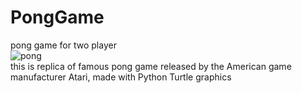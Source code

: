 # PongGame
pong game for two player <br>
![pong](https://user-images.githubusercontent.com/82714611/158018959-1f0e944d-b5b4-438f-a044-b4da9d5902c7.PNG)
<br>
this is replica of famous pong game released by the American game manufacturer Atari, made with Python Turtle graphics <br>


